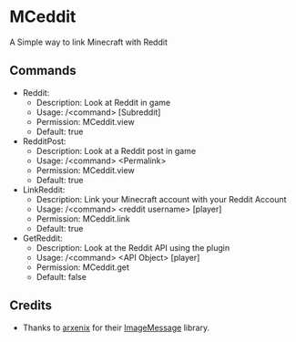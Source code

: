# MCeddit
A Simple way to link Minecraft with Reddit
## Commands
- Reddit:
  - Description: Look at Reddit in game
  - Usage: /\<command\> \[Subreddit\]
  - Permission: MCeddit.view
  - Default: true
- RedditPost:
  - Description: Look at a Reddit post in game
  - Usage: /\<command\> \<Permalink\>
  - Permission: MCeddit.view
  - Default: true
- LinkReddit:
  - Description: Link your Minecraft account with your Reddit Account
  - Usage: /\<command\> \<reddit username\> \[player\]
  - Permission: MCeddit.link
  - Default: true
- GetReddit:
  - Description: Look at the Reddit API using the plugin
  - Usage: /\<command\> \<API Object\> \[player\]
  - Permission: MCeddit.get
  - Default: false
## Credits
  - Thanks to [arxenix](https://github.com/arxenix) for their [ImageMessage](https://github.com/arxenix/ImageMessage) library. 